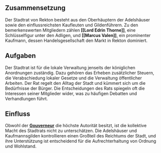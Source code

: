 ## Zusammensetzung

Der Stadtrat von Rekton besteht aus den Oberhäuptern der Adelshäuser sowie den einflussreichsten Kaufleuten und Gildenführern. Zu den bemerkenswerten Mitgliedern zählen **[[Lord Edrin Thorne]]**, eine Schlüsselfigur unter den Adligen, und **[[Marcus Valen]]**, ein prominenter Kaufmann, dessen Handelsgesellschaft den Markt in Rekton dominiert.

## Aufgaben

Der Stadtrat ist für die lokale Verwaltung jenseits der königlichen Anordnungen zuständig. Dazu gehören das Erheben zusätzlicher Steuern, die Verabschiedung lokaler Gesetze und die Verwaltung öffentlicher Arbeiten. Der Rat regelt den Alltag der Stadt und kümmert sich um die Bedürfnisse der Bürger. Die Entscheidungen des Rats spiegeln oft die Interessen seiner Mitglieder wider, was zu häufigen Debatten und Verhandlungen führt.

## Einfluss

Obwohl der **[Gouverneur](Gouverneur.md)** die höchste Autorität besitzt, ist die kollektive Macht des Stadtrats nicht zu unterschätzen. Die Adelshäuser und Kaufmannsgilden kontrollieren einen Großteil des Reichtums der Stadt, und ihre Unterstützung ist entscheidend für die Aufrechterhaltung von Ordnung und Wohlstand.
